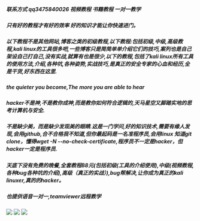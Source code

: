 <h5>联系方式 qq3475840026 视频教程 书籍教程 一对一教学</h5>

<h5>只有好的教程才有好的效率 好的知识才能让你快速进门。</h5>

<h5>以下教程不是其他网站,博客之类的初级教程,以下教程:包括初级,中级,高级教程,kali linux的工具很多吧,一些博客只是简简单单介绍它们的技巧,案列也是自己架设自己打自己,没有实战,就算有也是很少,以下的教程,包括了kali linux所有工具的使用方法,介绍,各种坑,各种姿势,实战技巧,是真正的安全专家的心血和经历,全是干货,好东西在这里.</h5>

<h5>the quieter you become,The more you are able to hear</h5>

<h5>hacker不是神,不是教你成神,而是教你如何符合逻辑的,天马星空又脚踏实地的思考计算机与安全.</h5>

<h5>不是缺少美，而是缺少发现美的眼睛.这是一门学问,好的知识技术,需要有缘人发现,会用github,合不合格我不知道,但你最起码是一名准程序员,会用linux 知道git clone，懂得wget -N --no-check-certificate,程序员不一定是hacker，但hacker一定是程序员.</h5>

<h5>天底下没有免费的晚餐,全套教程88元(包括初级(工具的介绍使用),中级(视频教程,各种bug各种坑的介绍),高级（真正的实战）),bug帮解决,让你成为真正的kali linuxer,真的的hacker。</h5>

<h5>也提供语音一对一,teamviewer远程教学</h5>
<img src="https://raw.githubusercontent.com/educationhacker/KaliLinux/master/pic/kalilinux1.png" />
<img src="https://raw.githubusercontent.com/educationhacker/KaliLinux/master/pic/kalilinux2.png" />
<img src="https://raw.githubusercontent.com/educationhacker/KaliLinux/master/pic/kalilinux3.png" />
